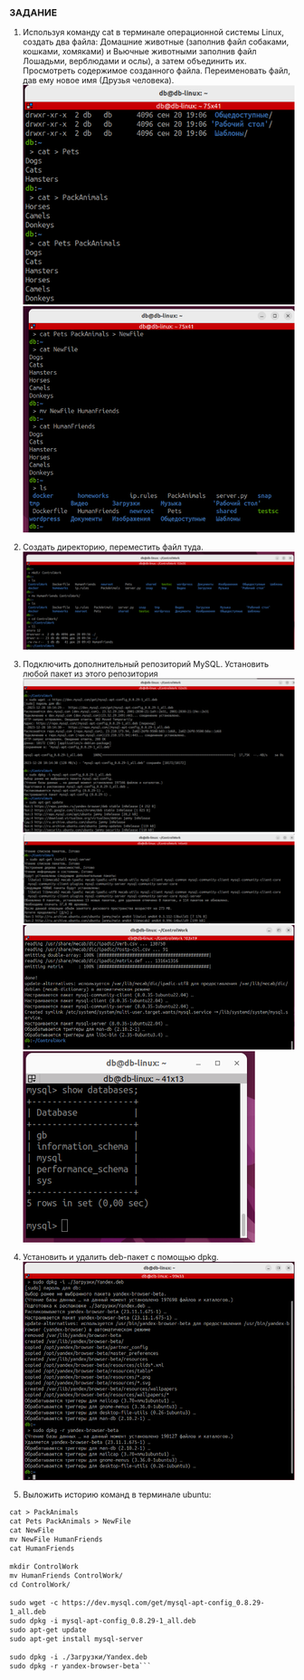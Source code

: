 ### ЗАДАНИЕ

1. Используя команду cat в терминале операционной системы Linux, создать два файла: Домашние животные (заполнив файл собаками, кошками, хомяками) и Вьючные животными заполнив файл Лошадьми, верблюдами и ослы), а затем объединить их. Просмотреть содержимое созданного файла. Переименовать файл, дав ему новое имя (Друзья человека).
   ![cкрин1](/Linux_scrin/1.1.png)
   ![cкрин2](/Linux_scrin/1.2.png)

2. Создать директорию, переместить файл туда.
   ![cкрин3](/Linux_scrin/2.png)

3. Подключить дополнительный репозиторий MySQL. Установить любой пакет из этого репозитория
   ![cкрин4](/Linux_scrin/3.1.png)
   ![cкрин5](/Linux_scrin/3.2.png)
   ![cкрин6](/Linux_scrin/3.3.png)
   ![cкрин7](/Linux_scrin/3.4.png)

4. Установить и удалить deb-пакет с помощью dpkg.
   ![cкрин8](/Linux_scrin/4.png)

5. Выложить историю команд в терминале ubuntu:

````cat > Pets
cat > PackAnimals
cat Pets PackAnimals > NewFile
cat NewFile
mv NewFile HumanFriends
cat HumanFriends

mkdir ControlWork
mv HumanFriends ControlWork/
cd ControlWork/

sudo wget -c https://dev.mysql.com/get/mysql-apt-config_0.8.29-1_all.deb
sudo dpkg -i mysql-apt-config_0.8.29-1_all.deb
sudo apt-get update
sudo apt-get install mysql-server

sudo dpkg -i ./Загрузки/Yandex.deb
sudo dpkg -r yandex-browser-beta```
````

